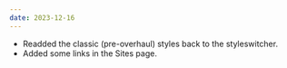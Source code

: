 ```yaml
---
date: 2023-12-16
---
```


- Readded the classic (pre-overhaul) styles back to the styleswitcher.
- Added some links in the Sites page.
